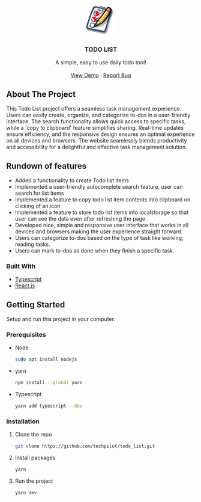 <br />
<div align="center">
  <p>
    <img src="/public/icon.png" alt="Logo" width="80" height="80"/>
  </p>

  <h3 align="center">TODO LIST</h3>

  <p align="center">
    A simple, easy to use daily todo tool!
    <br />
    <br />
    <a href="">View Demo</a>
    ·
    <a href="https://github.com/techpilot/todo_list/issues">Report Bug</a>
  </p>
</div>

## About The Project

This Todo List project offers a seamless task management experience. Users can easily create, organize, and categorize to-dos in a user-friendly interface. The search functionality allows quick access to specific tasks, while a 'copy to clipboard' feature simplifies sharing. Real-time updates ensure efficiency, and the responsive design ensures an optimal experience on all devices and browsers. The website seamlessly blends productivity and accessibility for a delightful and effective task management solution.

## Rundown of features

- Added a functionality to create Todo list items
- Implemented a user-friendly autocomplete search feature, user can search for list items
- Implemented a feature to copy todo list item contents into clipboard on clicking of an icon
- Implemented a feature to store todo list items into localstorage so that user can see the data even after refreshing the page
- Developed nice, simple and responsive user interface that works in all devices and browsers making the user experience straight forward.
- Users can categorize to-dos based on the type of task like working, reading tasks.
- Users can mark to-dos as done when they finish a specific task.

### Built With

- [Typescript][Typescript_url]
- [React.js][React_js]

## Getting Started

Setup and run this project in your computer.

### Prerequisites

- Node

  ```sh
  sudo apt install nodejs
  ```

- yarn

  ```sh
  npm install --global yarn
  ```

- Typescript

  ```sh
  yarn add typescript --dev
  ```

### Installation

1. Clone the repo
   ```sh
   git clone https://github.com/techpilot/todo_list.git
   ```
2. Install packages
   ```sh
   yarn
   ```
3. Run the project
   ```sh
   yarn dev
   ```

[React_js]: https://react.dev/
[Typescript_url]: https://www.typescriptlang.org/
